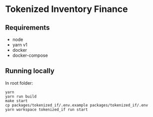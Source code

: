 # Tokenized Inventory Finance

## Requirements

- node
- yarn v1
- docker
- docker-compose

## Running locally

In root folder:

```
yarn
yarn run build
make start
cp packages/tokenized_if/.env.example packages/tokenized_if/.env
yarn workspace tokenized_if run start
```
